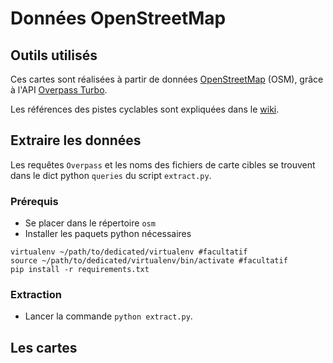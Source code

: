 # Données OpenStreetMap

## Outils utilisés

Ces cartes sont réalisées à partir de données [OpenStreetMap](openstreetmap.org) (OSM), grâce à l'API [Overpass Turbo](http://overpass-turbo.eu/#).

Les références des pistes cyclables sont expliquées dans le [wiki](https://wiki.openstreetmap.org/wiki/Bicycle).

## Extraire les données

Les requêtes `Overpass` et les noms des fichiers de carte cibles se trouvent dans le dict python `queries` du script  `extract.py`.

### Prérequis

* Se placer dans le répertoire `osm`
* Installer les paquets python nécessaires

~~~
virtualenv ~/path/to/dedicated/virtualenv #facultatif
source ~/path/to/dedicated/virtualenv/bin/activate #facultatif
pip install -r requirements.txt
~~~

### Extraction

* Lancer la commande `python extract.py`.

## Les cartes

<script src="https://embed.github.com/view/geojson/parisenselle/planvelo-carte/master/osm/bus.geojson"></script>

<script src="https://embed.github.com/view/geojson/parisenselle/planvelo-carte/master/osm/voies_separees_un_seul_sens.geojson"></script>

<script src="https://embed.github.com/view/geojson/parisenselle/planvelo-carte/master/osm/voies_separees.geojson"></script>
